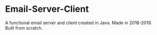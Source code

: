 # Email-Server-Client
A functional email server and client created in Java. Made in 2018-2019. Built from scratch.
